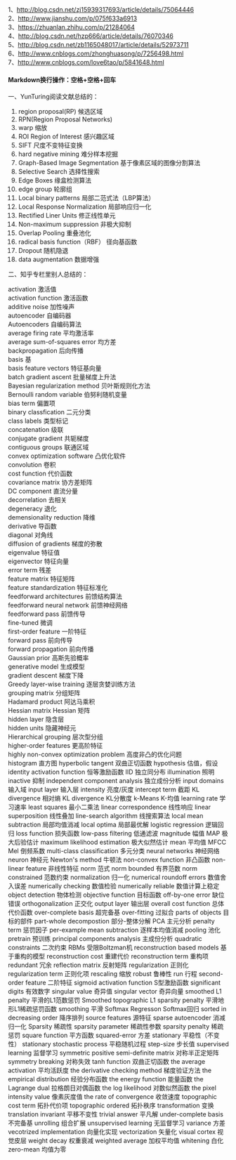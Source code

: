 1、http://blog.csdn.net/zj15939317693/article/details/75064446  
2、http://www.jianshu.com/p/075f633a6913  
3、https://zhuanlan.zhihu.com/p/21284064  
4、http://blog.csdn.net/hzp666/article/details/76070346  
5、http://blog.csdn.net/zb1165048017/article/details/52973711  
6、http://www.cnblogs.com/zhonghuasong/p/7256498.html  
7、http://www.cnblogs.com/love6tao/p/5841648.html  
#### Markdown换行操作：空格+空格+回车

一、YunTuring阅读文献总结的：

1. region proposal(RP)     候选区域
2. RPN(Region Proposal Networks)
3. warp     缩放
4. ROI Region of Interest     感兴趣区域
5. SIFT     尺度不变特征变换
6. hard negative mining     难分样本挖掘
7. Graph-Based Image Segmentation     基于像素区域的图像分割算法
8. Selective Search     选择性搜索
9. Edge Boxes     缘盒检测算法
10. edge group     轮廓组
11. Local binary patterns     局部二范式法（LBP算法）
12. Local Response Normalization     局部响应归一化
13. Rectified Liner Units     修正线性单元
14. Non-maximum suppression     非极大抑制
15. Overlap Pooling     重叠池化
16. radical basis function（RBF）     径向基函数
17. Dropout     随机隐退
18. data augmentation     数据增强

二、知乎专栏里别人总结的：

activation	                  激活值  
activation function	          激活函数  
additive noise	                  加性噪声  
autoencoder	                  自编码器  
Autoencoders	                  自编码算法  
average firing rate	          平均激活率  
average sum-of-squares error	  均方差  
backpropagation	                  后向传播  
basis	                          基  
basis feature vectors	          特征基向量  
batch gradient ascent	          批量梯度上升法  
Bayesian regularization method	  贝叶斯规则化方法  
Bernoulli random variable	  伯努利随机变量  
bias term 	                  偏置项  
binary classfication	          二元分类  
class labels	                  类型标记  
concatenation	                  级联  
conjugate gradient 	          共轭梯度  
contiguous groups	          联通区域  
convex optimization software	  凸优化软件  
convolution	                  卷积  
cost function	                  代价函数  
covariance matrix	          协方差矩阵  
DC component	                  直流分量  
decorrelation	                  去相关  
degeneracy	                  退化  
demensionality reduction          降维  
derivative	                  导函数  
diagonal                          对角线  
diffusion of gradients	          梯度的弥散  
eigenvalue	                  特征值  
eigenvector	                  特征向量  
error term	                  残差  
feature matrix 	                  特征矩阵  
feature standardization	          特征标准化  
feedforward architectures	  前馈结构算法  
feedforward neural network	  前馈神经网络  
feedforward pass	                  前馈传导  
fine-tuned	                  微调  
first-order feature	          一阶特征  
forward pass	                  前向传导  
forward propagation	          前向传播  
Gaussian prior	                  高斯先验概率  
generative model	                  生成模型  
gradient descent            	  梯度下降  
Greedy layer-wise training	  逐层贪婪训练方法  
grouping matrix	                  分组矩阵  
Hadamard product                  阿达马乘积  
Hessian matrix      Hessian 矩阵    
hidden layer	                  隐含层  
hidden units	                  隐藏神经元  
Hierarchical grouping	          层次型分组  
higher-order features	          更高阶特征  
highly non-convex optimization problem	高度非凸的优化问题  
histogram	                  直方图
hyperbolic tangent	          双曲正切函数
hypothesis	                  估值，假设
identity activation function	  恒等激励函数
IID	                          独立同分布
illumination	                  照明
inactive	                          抑制
independent component analysis	  独立成份分析
input domains	                  输入域
input layer	                  输入层
intensity	                  亮度/灰度
intercept term	                  截距
KL divergence	                  相对熵
KL divergence	                  KL分散度
k-Means	                          K-均值
learning rate	                  学习速率
least squares	                  最小二乘法
linear correspondence	          线性响应
linear superposition	          线性叠加
line-search algorithm	          线搜索算法
local mean subtraction	          局部均值消减
local optima	                  局部最优解
logistic regression	          逻辑回归
loss function	                  损失函数
low-pass filtering	          低通滤波
magnitude	                  幅值
MAP	                          极大后验估计
maximum likelihood estimation	  极大似然估计
mean	                          平均值
MFCC	Mel                       倒频系数
multi-class classification	  多元分类
neural networks	                  神经网络
neuron	                          神经元
Newton's method 	                  牛顿法
non-convex function	          非凸函数
non-linear feature	          非线性特征
norm	                          范式
norm bounded	                  有界范数
norm constrained	                  范数约束
normalization	                  归一化
numerical roundoff errors 	  数值舍入误差
numerically checking 	          数值检验
numerically reliable	          数值计算上稳定
object detection	                  物体检测
objective function	          目标函数
off-by-one error 	          缺位错误
orthogonalization	          正交化
output layer	                  输出层
overall cost function	          总体代价函数
over-complete basis	          超完备基
over-fitting	                  过拟合
parts of objects              	  目标的部件
part-whole decompostion	          部分-整体分解
PCA	                          主元分析
penalty term	                  惩罚因子
per-example mean subtraction	  逐样本均值消减
pooling	                          池化
pretrain                       	  预训练
principal components analysis	  主成份分析
quadratic constraints	          二次约束
RBMs	                          受限Boltzman机
reconstruction based models	  基于重构的模型
reconstruction cost	          重建代价
reconstruction term	          重构项
redundant	                  冗余
reflection matrix	          反射矩阵
regularization	                  正则化
regularization term	          正则化项
rescaling	                  缩放
robust	                          鲁棒性
run	                          行程
second-order feature	          二阶特征
sigmoid activation function	  S型激励函数
significant digits                有效数字
singular value	                  奇异值
singular vector	                  奇异向量
smoothed L1 penalty	          平滑的L1范数惩罚
Smoothed topographic L1 sparsity penalty	平滑地形L1稀疏惩罚函数
smoothing	                  平滑
Softmax Regresson	          Softmax回归
sorted in decreasing order	  降序排列
source features	                  源特征
sparse autoencoder	          消减归一化
Sparsity	                        稀疏性
sparsity parameter	        稀疏性参数
sparsity penalty	                稀疏惩罚
square function	                平方函数
squared-error	                方差
stationary	                平稳性（不变性）
stationary stochastic process	平稳随机过程
step-size 	                步长值
supervised learning	        监督学习
symmetric positive semi-definite matrix	对称半正定矩阵
symmetry breaking	        对称失效
tanh function	                双曲正切函数
the average activation	        平均活跃度
the derivative checking method	梯度验证方法
the empirical distribution	经验分布函数
the energy function	        能量函数
the Lagrange dual	        拉格朗日对偶函数
the log likelihood	        对数似然函数
the pixel intensity value	像素灰度值
the rate of convergence	        收敛速度
topographic cost term	        拓扑代价项
topographic ordered	        拓扑秩序
transformation	                变换
translation invariant	        平移不变性
trivial answer	                平凡解
under-complete basis	        不完备基
unrolling 	                组合扩展
unsupervised learning	        无监督学习
variance	                        方差
vecotrized implementation	向量化实现
vectorization	                矢量化
visual cortex	                视觉皮层
weight decay	                权重衰减
weighted average	                加权平均值
whitening	                白化
zero-mean	                均值为零
